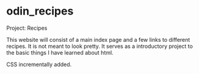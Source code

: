 # odin_recipes
Project: Recipes 

This website will consist of a main index page and a few links to different recipes. It is not meant to look pretty.
It serves as a introductory project to the basic things I have learned about html.

CSS incrementally added.